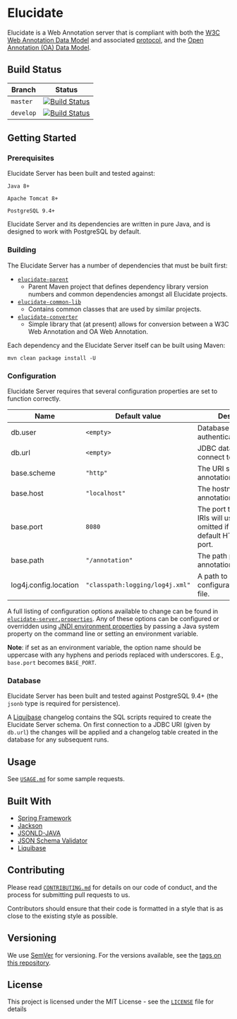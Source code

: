 # Elucidate

Elucidate is a Web Annotation server that is compliant with both the [W3C Web Annotation Data Model](https://www.w3.org/TR/annotation-model/) and associated [protocol](https://www.w3.org/TR/annotation-protocol/), and the [Open Annotation (OA) Data Model](http://www.openannotation.org/spec/core/).

## Build Status

| Branch    | Status                                                                                                                         |
|-----------|--------------------------------------------------------------------------------------------------------------------------------|
| `master`  | [![Build Status](https://travis-ci.org/dlcs/elucidate-server.svg?branch=master)](https://travis-ci.org/dlcs/elucidate-server)  |
| `develop` | [![Build Status](https://travis-ci.org/dlcs/elucidate-server.svg?branch=develop)](https://travis-ci.org/dlcs/elucidate-server) |

## Getting Started

### Prerequisites

Elucidate Server has been built and tested against:

```
Java 8+
```

```
Apache Tomcat 8+
```

```
PostgreSQL 9.4+
```

Elucidate Server and its dependencies are written in pure Java, and is designed to work with PostgreSQL by default.

### Building

The Elucidate Server has a number of dependencies that must be built first:

 * [`elucidate-parent`](elucidate-parent/)
	 * Parent Maven project that defines dependency library version numbers and common dependencies amongst all Elucidate projects.
 * [`elucidate-common-lib`](elucidate-common-lib/)
	 * Contains common classes that are used by similar projects.
 * [`elucidate-converter`](elucidate-converter/)
	 * Simple library that (at present) allows for conversion between a W3C Web Annotation and OA Web Annotation.

Each dependency and the Elucidate Server itself can be built using Maven:

```
mvn clean package install -U
```

### Configuration

Elucidate Server requires that several configuration properties are set to function correctly.

| Name | Default value | Description |
| --- | --- | --- |
| db.user | `<empty>` | Database user to authenticate as.
| db.url | `<empty>` | JDBC database URL to connect to.
| base.scheme | `"http"` | The URI scheme that annotation IRIs will use.
| base.host | `"localhost"` | The hostname that annotation IRIs will use.
| base.port | `8080` | The port that annotation IRIs will use.  May be omitted if it set to a default HTTP/HTTPS port.
| base.path | `"/annotation"` | The path prefix that that annotation IRIs will use.
| log4j.config.location | `"classpath:logging/log4j.xml"` | A path to a log4j XML configuration/properties file.

A full listing of configuration options available to change can be found in [`elucidate-server.properties`](elucidate-server/src/main/resources/elucidate-server.properties).
Any of these options can be configured or overridden using [JNDI environment properties](https://docs.oracle.com/javase/jndi/tutorial/beyond/env/source.html) by passing a Java system property on the command line or setting an environment variable.

**Note**: if set as an environment variable, the option name should be uppercase with any hyphens and periods replaced with underscores.  E.g., `base.port` becomes `BASE_PORT`.

### Database

Elucidate Server has been built and tested against PostgreSQL 9.4+  (the `jsonb` type is required for persistence).

A [Liquibase](https://www.liquibase.org/) changelog contains the SQL scripts required to create the Elucidate Server schema.
On first connection to a JDBC URI (given by `db.url`) the changes will be applied and a changelog table
created in the database for any subsequent runs.

## Usage

See [`USAGE.md`](USAGE.md) for some sample requests.

## Built With

* [Spring Framework](https://projects.spring.io/spring-framework/)
* [Jackson](http://wiki.fasterxml.com/JacksonHome)
* [JSONLD-JAVA](https://github.com/jsonld-java/jsonld-java)
* [JSON Schema Validator](https://github.com/daveclayton/json-schema-validator)
* [Liquibase](https://www.liquibase.org)

## Contributing

Please read [`CONTRIBUTING.md`](CONTRIBUTING.md) for details on our code of conduct, and the process for submitting pull requests to us.

Contributors should ensure that their code is formatted in a style that is as close to the existing style as possible.

## Versioning

We use [SemVer](http://semver.org/) for versioning. For the versions available, see the [tags on this repository](https://github.com/dlcs/elucidate-server/tags).

## License

This project is licensed under the MIT License - see the [`LICENSE`](LICENSE) file for details
